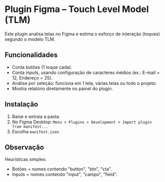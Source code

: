 
# Plugin Figma – Touch Level Model (TLM)

Este plugin analisa telas no Figma e estima o esforço de interação (toques) segundo o modelo TLM.

## Funcionalidades
- Conta botões (1 toque cada).
- Conta inputs, usando configuração de caracteres médios (ex.: E-mail = 12, Endereço = 25).
- Análise por seleção: funciona em 1 tela, várias telas ou todo o projeto.
- Mostra relatório diretamente no painel do plugin.

## Instalação
1. Baixe e extraia a pasta.
2. No Figma Desktop: `Menu > Plugins > Development > Import plugin from manifest...`
3. Escolha `manifest.json`.

## Observação
Heurísticas simples:
- Botões = nomes contendo "button", "btn", "cta".
- Inputs = nomes contendo "input", "campo", "field".
